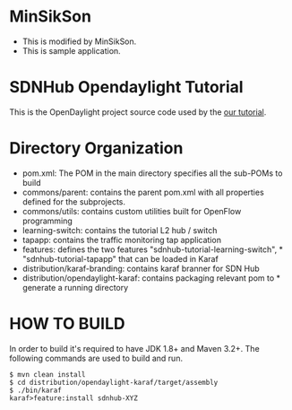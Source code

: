 MinSikSon
============================
* This is modified by MinSikSon.
* This is sample application.

SDNHub Opendaylight Tutorial
============================
This is the OpenDaylight project source code used by the [our tutorial](http://sdnhub.org/tutorials/opendaylight/).

# Directory Organization
* pom.xml: The POM in the main directory specifies all the sub-POMs to build
* commons/parent: contains the parent pom.xml with all properties defined for the subprojects.
* commons/utils: contains custom utilities built for OpenFlow programming 
* learning-switch: contains the tutorial L2 hub / switch
* tapapp: contains the traffic monitoring tap application
* features: defines the two features "sdnhub-tutorial-learning-switch", * "sdnhub-tutorial-tapapp" that can be loaded in Karaf
* distribution/karaf-branding: contains karaf branner for SDN Hub
* distribution/opendaylight-karaf: contains packaging relevant pom to * generate a running directory 

# HOW TO BUILD
In order to build it's required to have JDK 1.8+ and Maven 3.2+. 
The following commands are used to build and run.
```
$ mvn clean install
$ cd distribution/opendaylight-karaf/target/assembly
$ ./bin/karaf
karaf>feature:install sdnhub-XYZ
```

